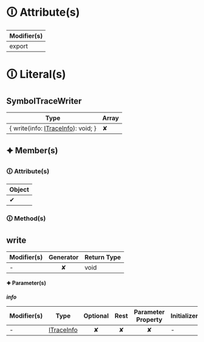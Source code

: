 # &#128712; Attribute(s)

| Modifier(s)                            |
|----------------------------------------|
| export |

# &#128712; Literal(s)

## SymbolTraceWriter

| Type                        | Array                           |
|-----------------------------|---------------------------------|
| { write(info: [ITraceInfo](https://hamedfathi.gitbook.io/aurelia-2-doc-api/kernel/interface/reporter/itraceinfo)): void; } | ✘ |

## 🟆 Member(s)

### &#128712; Attribute(s)

| Object                        |
|-------------------------------|
| ✔ |

### &#128712; Method(s)

## write

| Modifier(s)                              | Generator                          | Return Type                       |
|------------------------------------------|:----------------------------------:|-----------------------------------|
| - | ✘ | void |

**&#128966; Parameter(s)**

_**info**_

| Modifier(s)                              | Type                        | Optional                           | Rest                          | Parameter Property                          | Initializer                       |
|------------------------------------------|-----------------------------|:----------------------------------:|:-----------------------------:|:-------------------------------------------:|-----------------------------------|
| - | [ITraceInfo](https://hamedfathi.gitbook.io/aurelia-2-doc-api/kernel/interface/reporter/itraceinfo) | ✘  | ✘ | ✘ | - |